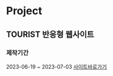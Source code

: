 # Project
## TOURIST 반응형 웹사이트
### 제작기간
2023-06-19 ~ 2023-07-03
[사이트바로가기](https://nam-seungjin.github.io/tourist/)
